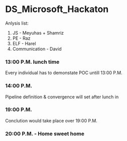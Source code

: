 # DS_Microsoft_Hackaton

Anlysis list:
1. JS - Meyuhas + Shamriz
2. PE - Raz 
3. ELF - Harel
4. Communication - David

### 13:00 P.M. lunch time
 Every individual has to demonstate POC untill 13:00 P.M.
 
### 14:00 P.M.
Pipeline definition & convergence will set after lunch in 
 
### 19:00 P.M.
Conclution would take place over 19:00 P.M. 

### 20:00 P.M. - Home sweet home
